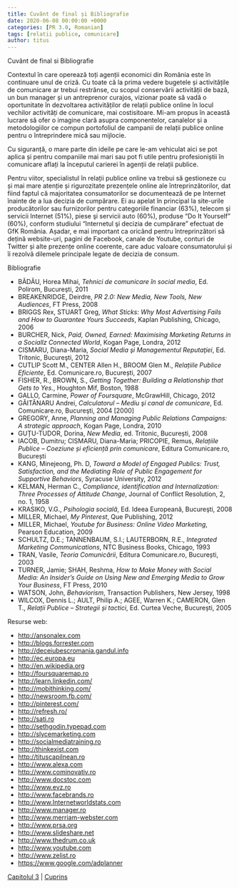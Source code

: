 ```yaml
---
title: Cuvânt de final și Bibliografie
date: 2020-06-08 00:00:00 +0000
categories: [PR 3.0, Romanian]
tags: [relatii publice, comunicare]
author: titus
---
```


Cuvânt de final si Bibliografie

Contextul în care operează toți agenții economici din România este în continuare unul de criză. Cu toate că la prima vedere bugetele și activitățile de comunicare ar trebui restrânse, cu scopul conservării activității de bază, un bun manager și un antreprenor curajos, vizionar poate să vadă o oportunitate în dezvoltarea activităților de relații publice online în locul vechilor activități de comunicare, mai costisitoare. Mi-am propus în această lucrare să ofer o imagine clară asupra componentelor, canalelor și a metodologiilor ce compun portofoliul de campanii de relații publice online pentru o întreprindere mică sau mijlocie.

Cu siguranță, o mare parte din ideile pe care le-am vehiculat aici se pot aplica și pentru companiile mai mari sau pot fi utile pentru profesioniștii în comunicare aflați la începutul carierei în agenții de relații publice.

Pentru viitor, specialistul în relații publice online va trebui să gestioneze cu și mai mare atenție și rigurozitate prezențele online ale întreprinzătorilor, dat fiind faptul că majoritatea consumatorilor se documentează de pe Internet înainte de a lua decizia de cumpărare. Ei au apelat în principal la site-urile producătorilor sau furnizorilor pentru categoriile financiar (63%), telecom şi servicii Internet (51%), piese şi servicii auto (60%), produse “Do It Yourself” (60%), conform studiului “Internetul şi decizia de cumpărare” efectuat de GfK România. Așadar, e mai important ca oricând pentru întreprinzători să dețină website-uri, pagini de Facebook, canale de Youtube, conturi de Twitter și alte prezențe online coerente, care aduc valoare consumatorului și îi rezolvă dilemele principale legate de decizia de consum.

Bibliografie

- BĂDĂU, Horea Mihai, *Tehnici de comunicare în social media*, Ed. Polirom, Bucureşti, 2011
- BREAKENRIDGE, Deirdre, *PR 2.0: New Media, New Tools, New Audiences*, FT Press, 2008
- BRIGGS Rex, STUART Greg, *What Sticks: Why Most Advertising Fails and How to Guarantee Yours Succeeds*, Kaplan Publishing, Chicago, 2006
- BURCHER, Nick, *Paid, Owned, Earned: Maximising Marketing Returns in a Sociallz Connected World*, Kogan Page, Londra, 2012
- CISMARU, Diana-Maria, *Social Media şi Managementul Reputaţiei*, Ed. Tritonic, Bucureşti, 2012
- CUTLIP Scott M., CENTER Allen H., BROOM Glen M., *Relațiile Publice Eficiente*, Ed. Comunicare.ro, București, 2007
- FISHER, R., BROWN, S., *Getting Together: Building a Relationship that Gets to Yes.*, Houghton Mif, Boston, 1988
- GALLO, Carmine, *Power of Foursquare*, McGrawHill, Chicago, 2012
- GĂITĂNARU Andrei, *Calculatorul – Mediu şi canal de comunicare*, Ed. Comunicare.ro, Bucureşti, 2004 [2000]
- GREGORY, Anne, *Planning and Managing Public Relations Campaigns: A strategic approach*, Kogan Page, Londra, 2010
- GUȚU-TUDOR, Dorina, *New Media*, ed. Tritonic, București, 2008
- IACOB, Dumitru; CISMARU, Diana-Maria; PRICOPIE, Remus, *Relațiile Publice – Coeziune și eficiență prin comunicare*, Editura Comunicare.ro, București
- KANG, Minejeong, Ph. D, *Toward a Model of Engaged Publics: Trust, Satisfaction, and the Mediating Role of Public Engagement for Supportive Behaviors*, Syracuse University, 2012
- KELMAN, Herman C., *Compliance, identification and Internalization: Three Processes of Attitude Change*, Journal of Conflict Resolution, 2, no. 1, 1958
- KRASIKO, V.G., *Psihologia socială*, Ed. Ideea Europeană, Bucureşti, 2008
- MILLER, Michael, *My Pinterest*, Que Publishing, 2012
- MILLER, Michael, *Youtube for Business: Online Video Marketing*, Pearson Education, 2009
- SCHULTZ, D.E.; TANNENBAUM, S.I.; LAUTERBORN, R.E., *Integrated Marketing Communications*, NTC Business Books, Chicago, 1993
- TRAN, Vasile, *Teoria Comunicării*, Editura Comunicare.ro, București, 2003
- TURNER, Jamie; SHAH, Reshma, *How to Make Money with Social Media: An Insider’s Guide on Using New and Emerging Media to Grow Your Business*, FT Press, 2010
- WATSON, John, *Behaviorism*, Transaction Publishers, New Jersey, 1998
- WILCOX, Dennis L.; AULT, Philip A.; AGEE, Warren K.; CAMERON, Glen T., *Relații Publice – Strategii și tactici*, Ed. Curtea Veche, București, 2005

Resurse web:

- http://ansonalex.com
- http://blogs.forrester.com
- http://deceiubescromania.gandul.info
- http://ec.europa.eu
- http://en.wikipedia.org
- http://foursquaremap.ro
- http://learn.linkedin.com/
- http://mobithinking.com/
- http://newsroom.fb.com/
- http://pinterest.com/
- http://refresh.ro/
- http://sati.ro
- http://sethgodin.typepad.com
- http://slycemarketing.com
- http://socialmediatraining.ro
- http://thinkexist.com
- http://tituscapilnean.ro
- http://www.alexa.com
- http://www.cominovativ.ro
- http://www.docstoc.com
- http://www.evz.ro
- http://www.facebrands.ro
- http://www.Internetworldstats.com
- http://www.manager.ro
- http://www.merriam-webster.com
- http://www.prsa.org
- http://www.slideshare.net
- http://www.thedrum.co.uk
- http://www.youtube.com
- http://www.zelist.ro
- https://www.google.com/adplanner

[Capitolul 3](/posts/constructia-prezentei-online-3.0) | [Cuprins](pr-3-lucrarea-mea-de-licenta)
